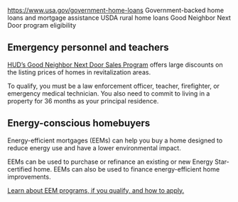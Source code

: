 

https://www.usa.gov/government-home-loans
Government-backed home loans and mortgage assistance
USDA rural home loans
Good Neighbor Next Door program eligibility

Emergency personnel and teachers
--------------------------------

[HUD’s Good Neighbor Next Door Sales Program](https://www.hud.gov/program_offices/housing/sfh/reo/goodn/gnndabot)
offers large discounts on the listing prices of homes in revitalization areas.

To qualify, you must be a law enforcement officer, teacher, firefighter, or emergency medical technician. You also need to commit to living in a property for 36 months as your principal residence.

Energy-conscious homebuyers
---------------------------

Energy-efficient mortgages (EEMs) can help you buy a home designed to reduce energy use and have a lower environmental impact.

EEMs can be used to purchase or refinance an existing or new Energy Star-certified home. EEMs can also be used to finance energy-efficient home improvements.

[Learn about EEM programs, if you qualify, and how to apply.](https://www.energy.gov/energysaver/energy-efficient-mortgages)
